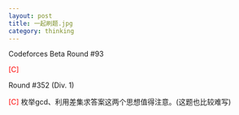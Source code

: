 ```yaml
---
layout: post
title: 一起刷题.jpg
category: thinking
---
```


Codeforces Beta Round #93

<span style="color:red">[C]</span>



Round #352 (Div. 1)

<span style="color:red">[C]</span>
    枚举gcd、利用差集求答案这两个思想值得注意。(这题也比较难写)
